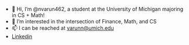 - 👋 Hi, I’m @nvarun462, a student at the University of Michigan majoring in CS + Math!
- 👀 I’m interested in the intersection of Finance, Math, and CS
- 📫 I can be reached at varunn@umich.edu
- [Linkedin](https://www.linkedin.com/in/varun-n-77754414a/)


<!---
nvarun462/nvarun462 is a ✨ special ✨ repository because its `README.md` (this file) appears on your GitHub profile.
You can click the Preview link to take a look at your changes.
--->
